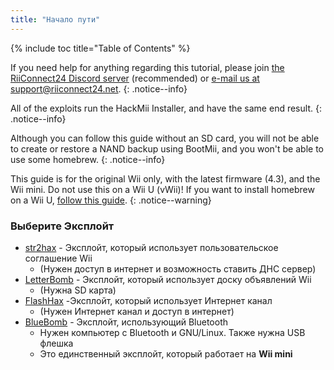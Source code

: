 ```yaml
---
title: "Начало пути"
---
```


{% include toc title="Table of Contents" %}

If you need help for anything regarding this tutorial, please join [the RiiConnect24 Discord server](https://discord.gg/rc24) (recommended) or [e-mail us at support@riiconnect24.net](mailto:support@riiconnect24.net).
{: .notice--info}

All of the exploits run the HackMii Installer, and have the same end result.
{: .notice--info}

Although you can follow this guide without an SD card, you will not be able to create or restore a NAND backup using BootMii, and you won't be able to use some homebrew.
{: .notice--info}

This guide is for the original Wii only, with the latest firmware (4.3), and the Wii mini. Do not use this on a Wii U (vWii)! If you want to install homebrew on a Wii U, [follow this guide](https://wiiu.hacks.guide).
{: .notice--warning}

### Выберите Эксплойт

- [str2hax](str2hax) - Эксплойт, который использует пользовательское соглашение Wii
    * (Нужен доступ в интернет и возможность ставить ДНС сервер)
- [LetterBomb](letterbomb) - Эксплойт, который использует доску объявлений Wii
    * (Нужна SD карта)
- [FlashHax](flashhax) -Эксплойт, который использует Интернет канал
    * (Нужен Интернет канал и доступ в интернет)
- [BlueBomb](bluebomb) - Эксплойт, использующий Bluetooth
    * Нужен компьютер с Bluetooth и GNU/Linux. Также нужна USB флешка
    * Это единственный эксплойт, который работает на **Wii mini**
